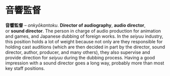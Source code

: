 # 音響監督

**音響監督** – *onkyōkantoku*. **Director of audiography**, **audio director**, or **sound director**. The person in charge of audio production for animation and games, and Japanese dubbing of foreign works. In the *seiyuu* industry, this position holds a lot of weight because not only are they responsible for holding cast auditions (which are then decided in part by the director, sound director, author, producer, and many others), they also supervise and provide direction for *seiyuu* during the dubbing process. Having a good impression with a sound director goes a long way, probably more than most key staff positions.

